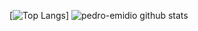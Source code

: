 [![Top Langs](https://github-readme-stats.vercel.app/api/top-langs/?username=pedro-emidio&layout=compact&theme=tokyonight)]
![pedro-emidio github stats](https://github-readme-stats.vercel.app/api?username=pedro-emidio&show_icons=true&theme=tokyonight&count_private=true&hide=issues)



